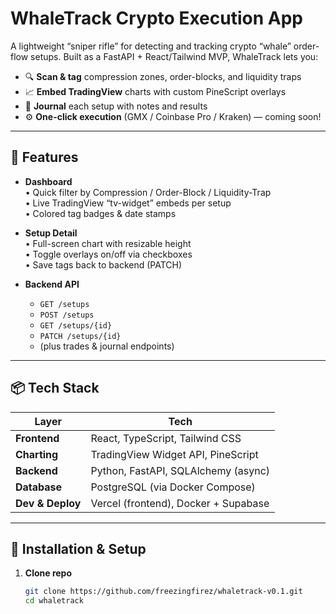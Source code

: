 # WhaleTrack Crypto Execution App

A lightweight “sniper rifle” for detecting and tracking crypto “whale” order-flow setups. Built as a FastAPI + React/Tailwind MVP, WhaleTrack lets you:

- 🔍 **Scan & tag** compression zones, order-blocks, and liquidity traps  
- 📈 **Embed TradingView** charts with custom PineScript overlays  
- 📝 **Journal** each setup with notes and results  
- ⚙️ **One-click execution** (GMX / Coinbase Pro / Kraken) — coming soon!

---

## 🚀 Features

- **Dashboard**  
  • Quick filter by Compression / Order-Block / Liquidity-Trap  
  • Live TradingView “tv-widget” embeds per setup  
  • Colored tag badges & date stamps

- **Setup Detail**  
  • Full-screen chart with resizable height  
  • Toggle overlays on/off via checkboxes  
  • Save tags back to backend (PATCH)

- **Backend API**  
  - `GET /setups`  
  - `POST /setups`  
  - `GET /setups/{id}`  
  - `PATCH /setups/{id}`  
  - (plus trades & journal endpoints)

---

## 📦 Tech Stack

| Layer           | Tech                                 |
| --------------- | ------------------------------------ |
| **Frontend**    | React, TypeScript, Tailwind CSS      |
| **Charting**    | TradingView Widget API, PineScript   |
| **Backend**     | Python, FastAPI, SQLAlchemy (async)  |
| **Database**    | PostgreSQL (via Docker Compose)      |
| **Dev & Deploy**| Vercel (frontend), Docker + Supabase |

---

## 🔧 Installation & Setup

1. **Clone repo**  
   ```bash
   git clone https://github.com/freezingfirez/whaletrack-v0.1.git
   cd whaletrack
